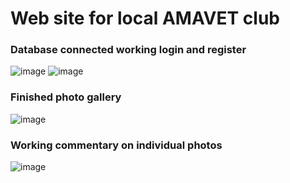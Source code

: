 # Web site for local AMAVET club

### Database connected working login and register

![image](https://github.com/IDontKnowWhyMe/AmavetWeb/assets/62913230/0c64faf0-e819-4c2e-9f0a-104eb98ef498)
![image](https://github.com/IDontKnowWhyMe/AmavetWeb/assets/62913230/90d7f756-89f3-427b-8eac-ebb714e61c58)

### Finished photo gallery

![image](https://github.com/IDontKnowWhyMe/AmavetWeb/assets/62913230/9f841736-cf58-4469-8539-b91aebe3881b)

### Working commentary on individual photos

![image](https://github.com/IDontKnowWhyMe/AmavetWeb/assets/62913230/1ca46950-cd23-4865-887d-f853c5451197)

